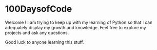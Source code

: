 # 100DaysofCode
Welcome ! 
I am trying to keep up with my learning of Python so that I can adequately display my growth and knowledge.
Feel free to explore my projects and ask any questions.

Good luck to anyone learning this stuff.

